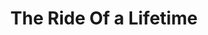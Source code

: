 ---
title: "The Ride Of a Lifetime"
description: "Walaupun Papa Iger punya sukses luar biasa dalam membangun Disney dan membuat jadi lebih kuat. Saya lebih merate buku ini sebagai entertainment book, ketimbang business book."
cover: "images/reading/the-ride-of-a-lifetime.jpeg"
publishDate: 2021-11-12
authors: "Robert Iger"
categories: ["stories & narratives"]
---